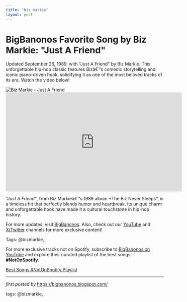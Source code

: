 ```yaml
---
title: "biz markie"
layout: post
---
```

<!-- Title of the Post -->
<h1 >BigBanonos Favorite Song by Biz Markie: "Just A Friend"</h1> <!-- Introductory Text -->
<p >Updated September 26, 1989, with "Just A Friend" by Biz Markie. This unforgettable hip-hop classic features Bizâ€™s comedic storytelling and iconic piano-driven hook, solidifying it as one of the most beloved tracks of its era. Watch the video below!</p> <!-- Featured Image -->
<div > <img src="https://www.rollingstone.com/wp-content/uploads/2021/07/biz-markie-tribute.jpg" alt="Biz Markie - Just A Friend" />
</div> <!-- YouTube Video Embed -->
<div > <iframe width="560" height="315" src="https://www.youtube.com/embed/9aofoBrFNdg" frameborder="0" allowfullscreen></iframe>
</div> <!-- Song Information -->
<div > <p><em>"Just A Friend"</em>, from Biz Markieâ€™s 1989 album *The Biz Never Sleeps*, is a timeless hit that perfectly blends humor and heartbreak. Its unique charm and unforgettable hook have made it a cultural touchstone in hip-hop history.</p>
</div> <!-- Footer Links -->
<div > <p>For more updates, visit <a href="https://bigbanonos.blogspot.com/" target="_blank">BigBanonos</a>. Also, check out our <a href="https://www.youtube.com/@BigBanonos" target="_blank">YouTube</a> and <a href="https://x.com/bigbanonos" target="_blank">X/Twitter</a> channels for more exclusive content!</p>
</div> <!-- Tags -->
<p >Tags: @bizmarkie,</p>


<!--Subscribe and Playlist Links-->
<div>
    <p>For more exclusive tracks not on Spotify, subscribe to <a href="https://www.youtube.com/@BigBanonos" target="_blank">BigBanonos on YouTube</a> and explore their curated playlist of the best songs <strong>#NotOnSpotify</strong>.</p>
    <p><a href="https://www.youtube.com/playlist?list=PLtuNtuTatqI0kFahUCbtbfenC_ET5O_tr" target="_blank">Best Songs #NotOnSpotify Playlist<br /></a></p></div>

<hr />

<p><em>first posted by</em> <a href="https://bigbanonos.blogspot.com/" rel="noopener" target="_new">https://bigbanonos.blogspot.com/</a></p>

<p>tags: @bizmarkie,</p>
